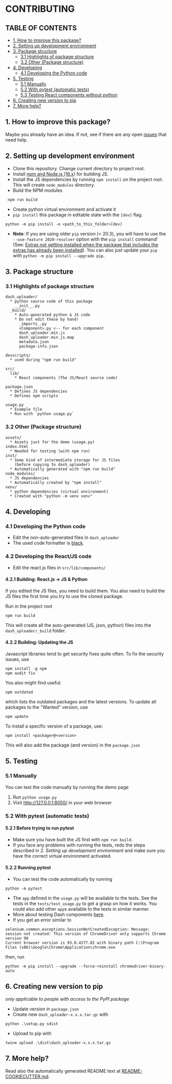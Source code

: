 # CONTRIBUTING

## TABLE OF CONTENTS
- [1. How to improve this package?](#1-how-to-improve-this-package)
- [2. Setting up development environment](#2-setting-up-development-environment)
- [3. Package structure](#3-package-structure)
  - [3.1 Highlights of package structure](#31-highlights-of-package-structure)
  - [3.2 Other (Package structure)](#32-other-package-structure)
- [4. Developing](#4-developing)
  - [4.1 Developing the Python code](#41-developing-the-python-code)
- [5. Testing](#5-testing)
  - [5.1 Manually](#51-manually)
  - [5.2 With pytest (automatic tests)](#52-with-pytest-automatic-tests)
  - [5.3  Testing React components without python](#53--testing-react-components-without-python)
- [6. Creating new version to pip](#6-creating-new-version-to-pip)
- [7.  More help?](#7--more-help)


## 1. How to improve this package?

Maybe you already have an idea. If not, see if there are any open [issues](https://github.com/np-8/dash-uploader/issues) that need help. 
## 2. Setting up development environment
- Clone this repository. Change current directory to project root.
- Install [npm and Node.js (16.x)](https://nodejs.org) for building JS.
- Install the JS dependencies by running `npm install` on the project root. This will create `node_modules` directory.
- Build the NPM modules
```
 npm run build
```
- Create python virtual environment and activate it
- `pip install` this package in editable state with the `[dev]` flag.
```
python -m pip install -e <path_to_this_folder>[dev]
```
- **Note**: If you are using older `pip` version (< 20.3), you will have to use the `--use-feature 2020-resolver` option with the `pip install` command! (See: [Extras not getting installed when the package that includes the extras has already been installed](https://github.com/pypa/pip/issues/4957)). You can also just update your `pip` with `python -m pip install --upgrade pip`.  

## 3. Package structure

### 3.1 Highlights of package structure
```
dash_uploader/
  * python source code of this package
    __init__.py
  _build/
    * Auto-generated python & JS code
    * Do not edit these by hand!
      _imports_.py
      <Component>.py <-- for each component
      dash_uploader.min.js
      dash_uploader.min.js.map
      metadata.json
      package-info.json
    
devscripts/
  * used during "npm run build"
  
src/
  lib/
    * React components (The JS/React source code)

package.json
  * Defines JS dependencies
  * Defines npm scripts

usage.py
  * Example file
  * Run with `python usage.py`
```
### 3.2 Other (Package structure)
```
assets/
  * Assets just for the demo (usage.py)
index.html
  * Needed for testing (with npm run)
inst/
  * Some kind of intermediate storage for JS files 
    (before copying to dash_uploader)
  * Automatically generated with "npm run build"
node_modules/
  * JS dependencies
  * Automatically created by "npm install"
venv/
  * python dependencies (virtual environment)
  * Created with "python -m venv venv"
```
## 4. Developing

### 4.1 Developing the Python code

- Edit the non-auto-generated files in `dash_uploader` 
- The used code formatter is [black](https://github.com/psf/black).
### 4.2 Developing the React/JS code
- Edit the react.js files in `src/lib/components/`<br>


#### 4.2.1  Building: React.js -> JS & Python
If you edited the JS files, you need to build them. You also need to build the JS files the first time you try to use the cloned package. 

Run in the project root
```
npm run build
```
This will create all the auto-generated (JS, json, python) files into the `dash_uploader/_build` folder.
#### 4.2.2 Building: Updating the JS

Javascript libraries tend to get security fixes quite often. To fix the security issues, use 

```
npm install -g npm
npm audit fix
```

You also might find useful:

```
npm outdated
```

which lists the outdated packages and the latest versions. To update all packages to the "Wanted" version, use

```
npm update
```

To install a specific version of a package, use:

```
npm install <package>@<version>
```

This will also add the package (and version) in the `package.json`
## 5. Testing

### 5.1 Manually

You can test the code manually by running the demo page
1. Run `python usage.py`
2. Visit http://127.0.0.1:8050/ in your web browser

### 5.2 With pytest (automatic tests)

#### 5.2.1 Before trying to run pytest


- Make sure you have built the JS first with `npm run build`. 
- If you face any problems with running the tests, redo the steps described in *2. Setting up development environment* and make sure you have the correct virtual environment activated. 

#### 5.2.2 Running pytest
- You can test the code automatically by running 

```
python -m pytest
```

- The `app`  defined in the `usage.py` will be available to the tests. See the tests in the `tests/test_usage.py` to get a grasp on how it works. You could also add other `app`s available to the tests in similar manner.
- More about testing Dash components [here](https://dash.plotly.com/testing).
- If you get an error similar to 
```
selenium.common.exceptions.SessionNotCreatedException: Message: session not created: This version of ChromeDriver only supports Chrome version 90
Current browser version is 93.0.4577.82 with binary path C:\Program Files (x86)\Google\Chrome\Application\chrome.exe
```
then, run

```
python -m pip install --upgrade --force-reinstall chromedriver-binary-auto
```


## 6. Creating new version to pip

*only applicable to people with access to the PyPI package*
- Update version in `package.json`
- Create new `dash_uploader-x.x.x.tar.gz` with 
```
python .\setup.py sdist
```
- Upload to pip with
```
twine upload .\dist\dash_uploader-x.x.x.tar.gz
```
## 7.  More help?
Read also the automatically generated README text at [README-COOKIECUTTER.md](README-COOKIECUTTER.md).